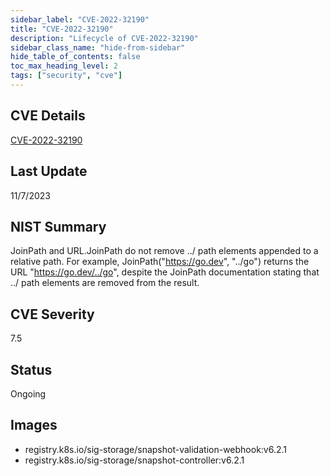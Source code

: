 ```yaml
---
sidebar_label: "CVE-2022-32190"
title: "CVE-2022-32190"
description: "Lifecycle of CVE-2022-32190"
sidebar_class_name: "hide-from-sidebar"
hide_table_of_contents: false
toc_max_heading_level: 2
tags: ["security", "cve"]
---
```


## CVE Details

[CVE-2022-32190](https://nvd.nist.gov/vuln/detail/CVE-2022-32190)


## Last Update

11/7/2023

## NIST Summary

JoinPath and URL.JoinPath do not remove ../ path elements appended to a relative path. For example, JoinPath("https://go.dev", "../go") returns the URL "https://go.dev/../go", despite the JoinPath documentation stating that ../ path elements are removed from the result.

## CVE Severity

7.5

## Status

Ongoing

## Images

- registry.k8s.io/sig-storage/snapshot-validation-webhook:v6.2.1
- registry.k8s.io/sig-storage/snapshot-controller:v6.2.1


